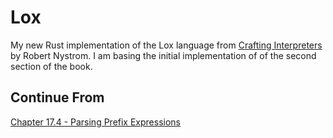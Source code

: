 # Lox

My new Rust implementation of the Lox language from [Crafting Interpreters](https://craftinginterpreters.com/) by Robert Nystrom. I am basing the initial implementation of of the second section of the book.

## Continue From
[Chapter 17.4 - Parsing Prefix Expressions](https://craftinginterpreters.com/compiling-expressions.html)